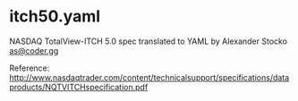 # itch50.yaml
NASDAQ TotalView-ITCH 5.0 spec translated to YAML by Alexander Stocko <as@coder.gg>

Reference: http://www.nasdaqtrader.com/content/technicalsupport/specifications/dataproducts/NQTVITCHspecification.pdf
